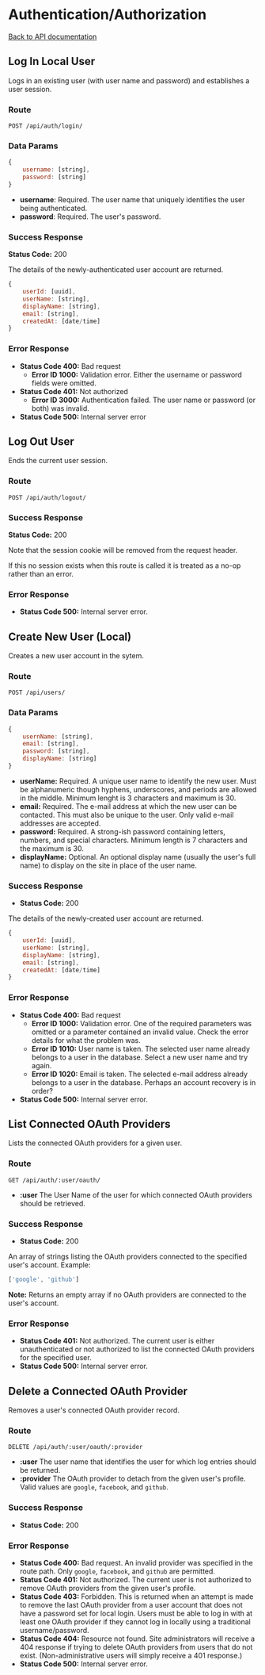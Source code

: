 # Authentication/Authorization

[Back to API documentation](./api.md)

## Log In Local User

Logs in an existing user (with user name and password) and establishes a user session.

### Route
```
POST /api/auth/login/
```

### Data Params
```javascript
{
	username: [string],
	password: [string]
}
```
* __username__: Required. The user name that uniquely identifies the user being authenticated.
* __password__: Required. The user's password.

### Success Response
__Status Code:__ 200

The details of the newly-authenticated user account are returned.

```javascript
{
	userId: [uuid],
	userName: [string],
	displayName: [string],
	email: [string],
	createdAt: [date/time]
}
```

### Error Response
* __Status Code 400:__ Bad request
  * __Error ID 1000:__ Validation error. Either the username or password fields were omitted.
* __Status Code 401:__ Not authorized
  * __Error ID 3000:__ Authentication failed. The user name or password (or both) was invalid.
* __Status Code 500:__ Internal server error

## Log Out User

Ends the current user session.

### Route
```
POST /api/auth/logout/
```

### Success Response
__Status Code:__ 200

Note that the session cookie will be removed from the request header.

If this no session exists when this route is called it is treated as a no-op rather
than an error.

### Error Response
* __Status Code 500:__ Internal server error.

## Create New User (Local)

Creates a new user account in the sytem.

### Route
```
POST /api/users/
```

### Data Params
```javascript
{
	usernName: [string],
	email: [string],
	password: [string],
	displayName: [string]
}
```

* __userName:__ Required. A unique user name to identify the new user. Must be alphanumeric though hyphens, underscores, and periods are allowed in the middle. Minimum lenght is 3 characters and maximum is 30.
* __email:__ Required. The e-mail address at which the new user can be contacted. This must also be unique to the user. Only valid e-mail addresses are accepted.
* __password:__ Required. A strong-ish password containing letters, numbers, and special characters. Minimum length is 7 characters and the maximum is 30.
* __displayName:__ Optional. An optional display name (usually the user's full name) to display on the site in place of the user name.

### Success Response
* __Status Code:__ 200

The details of the newly-created user account are returned.

```javascript
{
	userId: [uuid],
	userName: [string],
	displayName: [string],
	email: [string],
	createdAt: [date/time]
}
```

### Error Response
* __Status Code 400:__ Bad request
  * __Error ID 1000:__ Validation error. One of the required parameters was omitted or a parameter contained an invalid value. Check the error details for what the problem was.
  * __Error ID 1010:__ User name is taken. The selected user name already belongs to a user in the database. Select a new user name and try again.
  * __Error ID 1020:__ Email is taken. The selected e-mail address already belongs to a user in the database. Perhaps an account recovery is in order?
* __Status Code 500:__ Internal server error.

## List Connected OAuth Providers

Lists the connected OAuth providers for a given user.

### Route
```
GET /api/auth/:user/oauth/
```
* __:user__ The User Name of the user for which connected OAuth providers should be retrieved.

### Success Response
* __Status Code:__ 200

An array of strings listing the OAuth providers connected to the specified user's account. Example:

```javascript
['google', 'github']
```

__Note:__ Returns an empty array if no OAuth providers are connected to the user's account.

### Error Response
* __Status Code 401:__ Not authorized. The current user is either unauthenticated or not authorized to list the connected OAuth providers for the specified user.
* __Status Code 500:__ Internal server error.

## Delete a Connected OAuth Provider

Removes a user's connected OAuth provider record.

### Route
```
DELETE /api/auth/:user/oauth/:provider
```
* __:user__ The user name that identifies the user for which log entries should be returned.
* __:provider__ The OAuth provider to detach from the given user's profile. Valid values are `google`, `facebook`, and `github`.

### Success Response
* __Status Code:__ 200

### Error Response
* __Status Code 400:__ Bad request. An invalid provider was specified in the route path. Only `google`, `facebook`, and `github` are permitted.
* __Status Code 401:__ Not authorized. The current user is not authorized to remove OAuth providers from the given user's profile.
* __Status Code 403:__ Forbidden. This is returned when an attempt is made to remove the last OAuth provider from a user account that does not have a password set for local login. Users must be able to log in with at least one OAuth provider if they cannot log in locally using a traditional username/password.
* __Status Code 404:__ Resource not found. Site administrators will receive a 404 response if trying to delete OAuth providers from users that do not exist. (Non-administrative users will simply receive a 401 response.)
* __Status Code 500:__ Internal server error.
